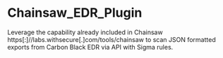 # Chainsaw_EDR_Plugin
Leverage the capability already included in Chainsaw https[:]//labs.withsecure[.]com/tools/chainsaw to scan JSON formatted exports from Carbon Black EDR via API with Sigma rules.

